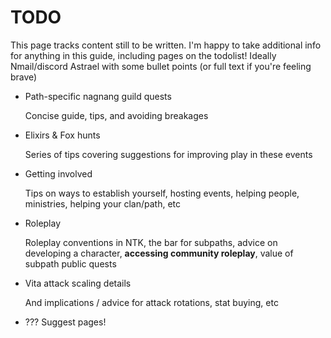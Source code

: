 # TODO

This page tracks content still to be written.
I'm happy to take additional info for anything in this guide, including pages on the todolist!
Ideally Nmail/discord Astrael with some bullet points (or full text if you're feeling brave)

- Path-specific nagnang guild quests

  Concise guide, tips, and avoiding breakages

- Elixirs & Fox hunts

  Series of tips covering suggestions for improving play in these events

- Getting involved

  Tips on ways to establish yourself, hosting events, helping people, ministries, helping your clan/path, etc

- Roleplay

  Roleplay conventions in NTK, the bar for subpaths, advice on developing a character, **accessing community roleplay**, value of subpath public quests

- Vita attack scaling details

  And implications / advice for attack rotations, stat buying, etc

- ??? Suggest pages!
